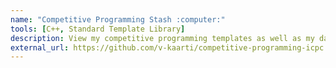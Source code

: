 ```yaml
---
name: "Competitive Programming Stash :computer:"
tools: [C++, Standard Template Library]
description: View my competitive programming templates as well as my data structure and algorithm implementations
external_url: https://github.com/v-kaarti/competitive-programming-icpc
---
```

